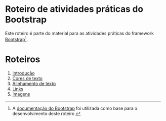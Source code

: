 # Roteiro de atividades práticas do Bootstrap
Este roteiro é parte do material para as atividades práticas do framework [Bootstrap](https://getbootstrap.com)[^1].


# Roteiros
1. [Introdução](./01_introduction/README.md)
2. [Cores de texto](./02_cores/README.md)
3. [Alinhamento de texto](./03_text_align/README.md)
4. [Links](./04_links/README.md)
5. [Imagens](./05_images/README.md)

[^1]: A [documentação do Bootstrap](https://getbootstrap.com/docs/5.1/getting-started/introduction/) foi utilizada como base para o desenvolvimento deste roteiro.